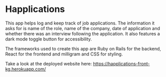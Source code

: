 # Happlications

This app helps log and keep track of job applications. The information it asks for is name of the role, name of the company, date of application and whether there was an interview following the application. It also features a dark mode toggle button for accessibility.

The frameworks used to create this app are Ruby on Rails for the backend, React for the frontend and milligram and CSS for styling.

Take a look at the deployed website here: https://happlications-front-kg.herokuapp.com/

